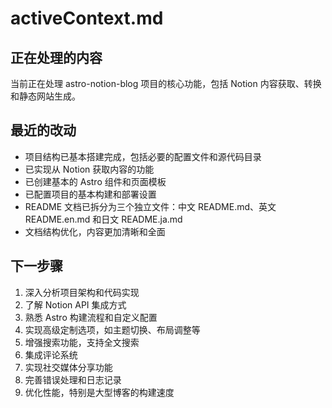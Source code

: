 # activeContext.md

## 正在处理的内容
当前正在处理 astro-notion-blog 项目的核心功能，包括 Notion 内容获取、转换和静态网站生成。

## 最近的改动
- 项目结构已基本搭建完成，包括必要的配置文件和源代码目录
- 已实现从 Notion 获取内容的功能
- 已创建基本的 Astro 组件和页面模板
- 已配置项目的基本构建和部署设置
- README 文档已拆分为三个独立文件：中文 README.md、英文 README.en.md 和日文 README.ja.md
- 文档结构优化，内容更加清晰和全面

## 下一步骤
1. 深入分析项目架构和代码实现
2. 了解 Notion API 集成方式
3. 熟悉 Astro 构建流程和自定义配置
4. 实现高级定制选项，如主题切换、布局调整等
5. 增强搜索功能，支持全文搜索
6. 集成评论系统
7. 实现社交媒体分享功能
8. 完善错误处理和日志记录
9. 优化性能，特别是大型博客的构建速度